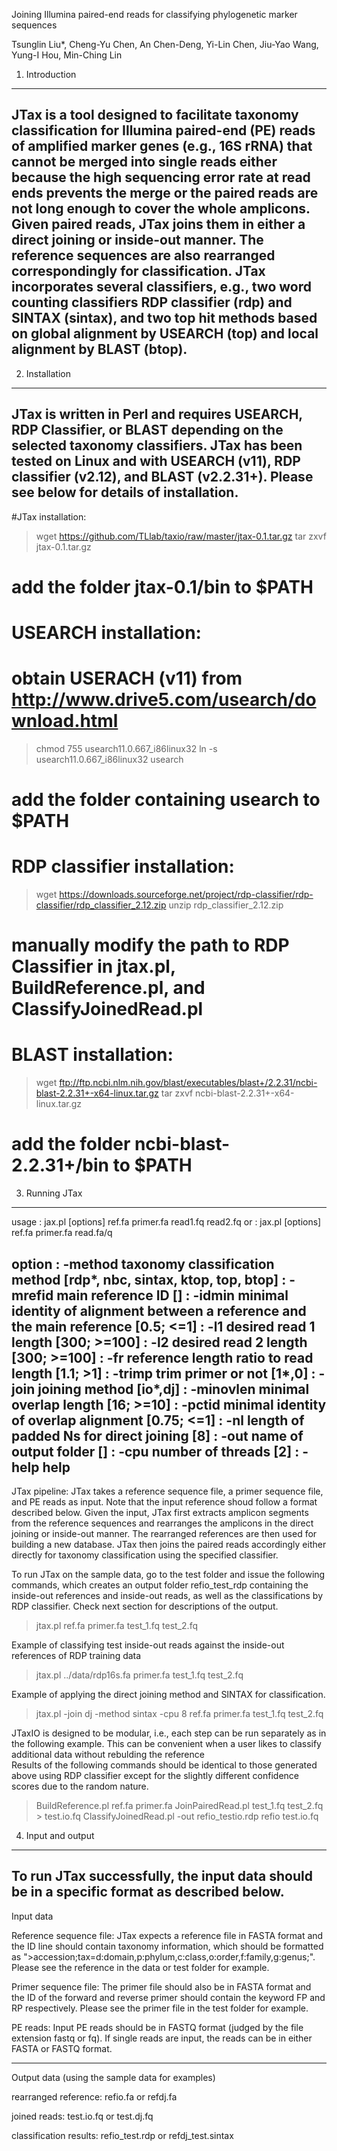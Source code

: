 Joining Illumina paired-end reads for classifying phylogenetic marker sequences

Tsunglin Liu*, Cheng-Yu Chen, An Chen-Deng, Yi-Lin Chen, Jiu-Yao Wang, Yung-I Hou, Min-Ching Lin


1. Introduction
-----------------------------------------------------------------------------------------------------
JTax is a tool designed to facilitate taxonomy classification for Illumina paired-end (PE) reads
of amplified marker genes (e.g., 16S rRNA) that cannot be merged into single reads either because
the high sequencing error rate at read ends prevents the merge or the paired reads are not long
enough to cover the whole amplicons. Given paired reads, JTax joins them in either a direct joining
or inside-out manner. The reference sequences are also rearranged correspondingly for classification.
JTax incorporates several classifiers, e.g., two word counting classifiers RDP classifier (rdp) and
SINTAX (sintax), and two top hit methods based on global alignment by USEARCH (top) and local
alignment by BLAST (btop).
-----------------------------------------------------------------------------------------------------


2. Installation
----------------------------------------------------------------------------------------------------
JTax is written in Perl and requires USEARCH, RDP Classifier, or BLAST depending on the selected
taxonomy classifiers. JTax has been tested on Linux and with USEARCH (v11), RDP classifier (v2.12),
and BLAST (v2.2.31+). Please see below for details of installation.
----------------------------------------------------------------------------------------------------

#JTax installation:
> wget https://github.com/TLlab/taxio/raw/master/jtax-0.1.tar.gz
> tar zxvf jtax-0.1.tar.gz
# add the folder jtax-0.1/bin to $PATH

# USEARCH installation:
# obtain USERACH (v11) from http://www.drive5.com/usearch/download.html
> chmod 755 usearch11.0.667_i86linux32
> ln -s usearch11.0.667_i86linux32 usearch
# add the folder containing usearch to $PATH

# RDP classifier installation:
> wget https://downloads.sourceforge.net/project/rdp-classifier/rdp-classifier/rdp_classifier_2.12.zip
> unzip rdp_classifier_2.12.zip
# manually modify the path to RDP Classifier in jtax.pl, BuildReference.pl, and ClassifyJoinedRead.pl 

# BLAST installation:
> wget ftp://ftp.ncbi.nlm.nih.gov/blast/executables/blast+/2.2.31/ncbi-blast-2.2.31+-x64-linux.tar.gz
> tar zxvf ncbi-blast-2.2.31+-x64-linux.tar.gz
# add the folder ncbi-blast-2.2.31+/bin to $PATH


3. Running JTax
---------------------------------------------------------------------------------------------------------------------------------------------
usage  : jax.pl [options] ref.fa primer.fa read1.fq read2.fq
or     : jax.pl [options] ref.fa primer.fa read.fa/q

option : -method      <str> taxonomy classification method                                              [rdp*, nbc, sintax, ktop, top, btop]
       : -mrefid      <str> main reference ID                                                           []
       : -idmin       <flt> minimal identity of alignment between a reference and the main reference    [0.5; <=1]
       : -l1          <int> desired read 1 length                                                       [300; >=100]
       : -l2          <int> desired read 2 length                                                       [300; >=100]
       : -fr          <flt> reference length ratio to read length                                       [1.1; >1]
       : -trimp       <int> trim primer or not                                                          [1*,0]
       : -join        <str> joining method                                                              [io*,dj]
       : -minovlen    <int> minimal overlap length                                                      [16; >=10]
       : -pctid       <flt> minimal identity of overlap alignment                                       [0.75; <=1]
       : -nl          <int> length of padded Ns for direct joining                                      [8]
       : -out         <str> name of output folder                                                       []
       : -cpu         <int> number of threads                                                           [2]
       : -help              help
---------------------------------------------------------------------------------------------------------------------------------------------

JTax pipeline:
JTax takes a reference sequence file, a primer sequence file, and PE reads as input. Note that the input
reference shoud follow a format described below. Given the input, JTax first extracts amplicon segments
from the reference sequences and rearranges the amplicons in the direct joining or inside-out manner.
The rearranged references are then used for building a new database. JTax then joins the paired reads
accordingly either directly for taxonomy classification using the specified classifier.

To run JTax on the sample data, go to the test folder and issue the following commands, which creates
an output folder refio_test_rdp containing the inside-out references and inside-out reads, as well as
the classifications by RDP classifier. Check next section for descriptions of the output.

> jtax.pl ref.fa primer.fa test_1.fq test_2.fq

Example of classifying test inside-out reads against the inside-out references of RDP training data

> jtax.pl ../data/rdp16s.fa primer.fa test_1.fq test_2.fq

Example of applying the direct joining method and SINTAX for classification.

> jtax.pl -join dj -method sintax -cpu 8 ref.fa primer.fa test_1.fq test_2.fq

JTaxIO is designed to be modular, i.e., each step can be run separately as in the following example. 
This can be convenient when a user likes to classify additional data without rebulding the reference  
Results of the following commands should be identical to those generated above using RDP classifier
except for the slightly different confidence scores due to the random nature. 

> BuildReference.pl ref.fa primer.fa
> JoinPairedRead.pl test_1.fq test_2.fq > test.io.fq
> ClassifyJoinedRead.pl -out refio_testio.rdp refio test.io.fq


4. Input and output
-----------------------------------------------------------------------------------------------------
To run JTax successfully, the input data should be in a specific format as described below. 
-----------------------------------------------------------------------------------------------------

Input data

Reference sequence file:
JTax expects a reference file in FASTA format and the ID line should contain taxonomy information,
which should be formatted as ">accession;tax=d:domain,p:phylum,c:class,o:order,f:family,g:genus;". 
Please see the reference in the data or test folder for example.

Primer sequence file:
The primer file should also be in FASTA format and the ID of the forward and reverse primer should
contain the keyword FP and RP respectively. Please see the primer file in the test folder for
example. 

PE reads:
Input PE reads should be in FASTQ format (judged by the file extension fastq or fq). If single reads
are input, the reads can be in either FASTA or FASTQ format.

-----------------------------------------------------------------------------------------------------

Output data (using the sample data for examples)

rearranged reference: refio.fa or refdj.fa

joined reads: test.io.fq or test.dj.fq

classification results: refio_test.rdp or refdj_test.sintax
